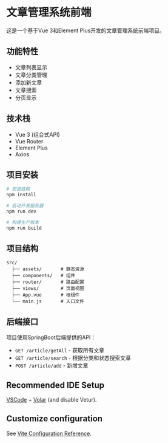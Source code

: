 # 文章管理系统前端

这是一个基于Vue 3和Element Plus开发的文章管理系统前端项目。

## 功能特性

- 文章列表显示
- 文章分类管理
- 添加新文章
- 文章搜索
- 分页显示

## 技术栈

- Vue 3 (组合式API)
- Vue Router
- Element Plus
- Axios

## 项目安装

```bash
# 安装依赖
npm install

# 启动开发服务器
npm run dev

# 构建生产版本
npm run build
```

## 项目结构

```
src/
  ├── assets/       # 静态资源
  ├── components/   # 组件
  ├── router/       # 路由配置
  ├── views/        # 页面视图
  ├── App.vue       # 根组件
  └── main.js       # 入口文件
```

## 后端接口

项目使用SpringBoot后端提供的API：

- `GET /article/getAll` - 获取所有文章
- `GET /article/search` - 根据分类和状态搜索文章
- `POST /article/add` - 新增文章

## Recommended IDE Setup

[VSCode](https://code.visualstudio.com/) + [Volar](https://marketplace.visualstudio.com/items?itemName=Vue.volar) (and disable Vetur).

## Customize configuration

See [Vite Configuration Reference](https://vite.dev/config/).
